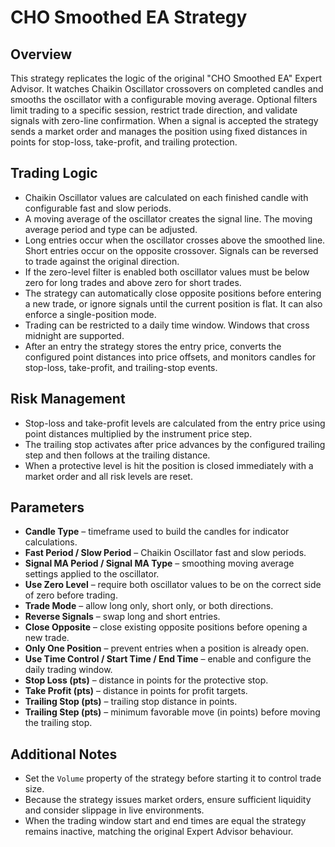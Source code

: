 # CHO Smoothed EA Strategy

## Overview
This strategy replicates the logic of the original "CHO Smoothed EA" Expert Advisor. It watches Chaikin Oscillator crossovers on completed candles and smooths the oscillator with a configurable moving average. Optional filters limit trading to a specific session, restrict trade direction, and validate signals with zero-line confirmation. When a signal is accepted the strategy sends a market order and manages the position using fixed distances in points for stop-loss, take-profit, and trailing protection.

## Trading Logic
- Chaikin Oscillator values are calculated on each finished candle with configurable fast and slow periods.
- A moving average of the oscillator creates the signal line. The moving average period and type can be adjusted.
- Long entries occur when the oscillator crosses above the smoothed line. Short entries occur on the opposite crossover. Signals can be reversed to trade against the original direction.
- If the zero-level filter is enabled both oscillator values must be below zero for long trades and above zero for short trades.
- The strategy can automatically close opposite positions before entering a new trade, or ignore signals until the current position is flat. It can also enforce a single-position mode.
- Trading can be restricted to a daily time window. Windows that cross midnight are supported.
- After an entry the strategy stores the entry price, converts the configured point distances into price offsets, and monitors candles for stop-loss, take-profit, and trailing-stop events.

## Risk Management
- Stop-loss and take-profit levels are calculated from the entry price using point distances multiplied by the instrument price step.
- The trailing stop activates after price advances by the configured trailing step and then follows at the trailing distance.
- When a protective level is hit the position is closed immediately with a market order and all risk levels are reset.

## Parameters
- **Candle Type** – timeframe used to build the candles for indicator calculations.
- **Fast Period / Slow Period** – Chaikin Oscillator fast and slow periods.
- **Signal MA Period / Signal MA Type** – smoothing moving average settings applied to the oscillator.
- **Use Zero Level** – require both oscillator values to be on the correct side of zero before trading.
- **Trade Mode** – allow long only, short only, or both directions.
- **Reverse Signals** – swap long and short entries.
- **Close Opposite** – close existing opposite positions before opening a new trade.
- **Only One Position** – prevent entries when a position is already open.
- **Use Time Control / Start Time / End Time** – enable and configure the daily trading window.
- **Stop Loss (pts)** – distance in points for the protective stop.
- **Take Profit (pts)** – distance in points for profit targets.
- **Trailing Stop (pts)** – trailing stop distance in points.
- **Trailing Step (pts)** – minimum favorable move (in points) before moving the trailing stop.

## Additional Notes
- Set the `Volume` property of the strategy before starting it to control trade size.
- Because the strategy issues market orders, ensure sufficient liquidity and consider slippage in live environments.
- When the trading window start and end times are equal the strategy remains inactive, matching the original Expert Advisor behaviour.
